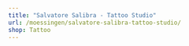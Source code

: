 ```yaml
---
title: "Salvatore Salibra - Tattoo Studio"
url: /moessingen/salvatore-salibra-tattoo-studio/
shop: Tattoo
---
```

